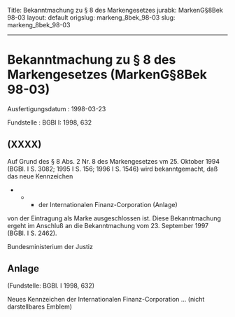 Title: Bekanntmachung zu § 8 des Markengesetzes
jurabk: MarkenG§8Bek 98-03
layout: default
origslug: markeng_8bek_98-03
slug: markeng_8bek_98-03

---

# Bekanntmachung zu § 8 des Markengesetzes (MarkenG§8Bek 98-03)

Ausfertigungsdatum
:   1998-03-23

Fundstelle
:   BGBl I: 1998, 632



## (XXXX)

Auf Grund des § 8 Abs. 2 Nr. 8 des Markengesetzes vm 25. Oktober 1994
(BGBl. I S. 3082; 1995 I S. 156; 1996 I S. 1546) wird bekanntgemacht,
daß das neue Kennzeichen

*
    *
        *   der Internationalen Finanz-Corporation (Anlage)









von der Eintragung als Marke ausgeschlossen ist.
Diese Bekanntmachung ergeht im Anschluß an die Bekanntmachung vom 23.
September 1997 (BGBl. I S. 2462).

Bundesministerium der Justiz


## Anlage

(Fundstelle: BGBl. I 1998, 632)

Neues Kennzeichen der Internationalen Finanz-Corporation
... (nicht darstellbares Emblem)

